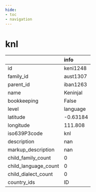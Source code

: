 ```yaml
---
hide:
- toc
- navigation
---
```

# knl
|                      | info     |
|:---------------------|:---------|
| id                   | keni1248 |
| family_id            | aust1307 |
| parent_id            | iban1263 |
| name                 | Keninjal |
| bookkeeping          | False    |
| level                | language |
| latitude             | -0.63184 |
| longitude            | 111.808  |
| iso639P3code         | knl      |
| description          | nan      |
| markup_description   | nan      |
| child_family_count   | 0        |
| child_language_count | 0        |
| child_dialect_count  | 0        |
| country_ids          | ID       |